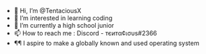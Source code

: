 - 👋 Hi, I’m @TentaciousX
- 👀 I’m interested in learning coding
- 🌱 I’m currently a high school junior
- 📫 How to reach me : Discord - тєитα¢ισυѕ#2366
- ¶¶ I aspire to make a globally known and used operating system 

<!---
TentaciousX/TentaciousX is a ✨ special ✨ repository because its `README.md` (this file) appears on your GitHub profile.
You can click the Preview link to take a look at your changes.
--->
